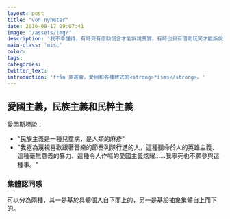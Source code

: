 ```yaml
---
layout: post
title: "von nyheter"
date: 2016-08-17 09:07:41
image: '/assets/img/'
description: '我不幸懂得，有時只有借助謊言才能訴說真實。有時也只有借助玩笑才能訴說真實。<br /> --芥川龍之介'
main-class: 'misc'
color:
tags:
categories:
twitter_text:
introduction: 'från 奧運會，愛國和各種款式的<strong>*isms</strong>。'
---
```


## 愛國主義，民族主義和民粹主義
愛因斯坦說：

- "民族主義是一種兒童病，是人類的麻疹"
- "我極為蔑視喜歡跟著音樂的節奏列隊行進的人，這種聽命於人的英雄主義、這種毫無意義的暴力、這種令人作嘔的愛國主義炫耀……我寧死也不願參與這種事。"

### 集體認同感
可以分為兩種，其一是基於具體個人自下而上的，另一是基於抽象集體自上而下的。


